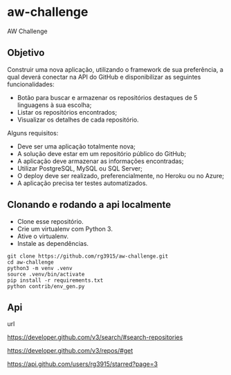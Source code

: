 # aw-challenge

AW Challenge

## Objetivo

Construir uma nova aplicação, utilizando o framework de sua preferência, a qual deverá conectar na API do GitHub e disponibilizar as seguintes funcionalidades:

- Botão para buscar e armazenar os repositórios destaques de 5 linguagens à sua escolha;
- Listar os repositórios encontrados;
- Visualizar os detalhes de cada repositório.

Alguns requisitos:

- Deve ser uma aplicação totalmente nova;
- A solução deve estar em um repositório público do GitHub;
- A aplicação deve armazenar as informações encontradas;
- Utilizar PostgreSQL, MySQL ou SQL Server;
- O deploy deve ser realizado, preferencialmente, no Heroku ou no Azure;
- A aplicação precisa ter testes automatizados.

## Clonando e rodando a api localmente

* Clone esse repositório.
* Crie um virtualenv com Python 3.
* Ative o virtualenv.
* Instale as dependências.

```
git clone https://github.com/rg3915/aw-challenge.git
cd aw-challenge
python3 -m venv .venv
source .venv/bin/activate
pip install -r requirements.txt
python contrib/env_gen.py
```

## Api

url

https://developer.github.com/v3/search/#search-repositories

https://developer.github.com/v3/repos/#get



https://api.github.com/users/rg3915/starred?page=3

